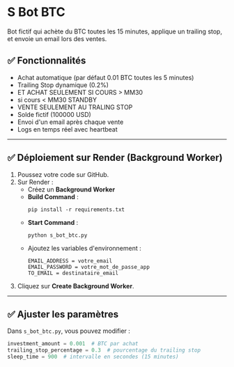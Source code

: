 # S Bot BTC

Bot fictif qui achète du BTC toutes les 15 minutes, applique un trailing stop, et envoie un email lors des ventes.

## ✅ Fonctionnalités
- Achat automatique (par défaut 0.01 BTC toutes les 5 minutes)
- Trailing Stop dynamique (0.2%)
- ET ACHAT SEULEMENT SI COURS > MM30
- si cours < MM30 STANDBY
- VENTE SEULEMENT AU TRALING STOP
- Solde fictif (100000 USD)
- Envoi d'un email après chaque vente
- Logs en temps réel avec heartbeat

---

## ✅ Déploiement sur Render (Background Worker)
1. Poussez votre code sur GitHub.
2. Sur Render :
   - Créez un **Background Worker**
   - **Build Command** :
     ```
     pip install -r requirements.txt
     ```
   - **Start Command** :
     ```
     python s_bot_btc.py
     ```
   - Ajoutez les variables d'environnement :
     ```
     EMAIL_ADDRESS = votre_email
     EMAIL_PASSWORD = votre_mot_de_passe_app
     TO_EMAIL = destinataire_email
     ```
3. Cliquez sur **Create Background Worker**.

---

## ✅ Ajuster les paramètres
Dans `s_bot_btc.py`, vous pouvez modifier :
```python
investment_amount = 0.001  # BTC par achat
trailing_stop_percentage = 0.3  # pourcentage du trailing stop
sleep_time = 900  # intervalle en secondes (15 minutes)
